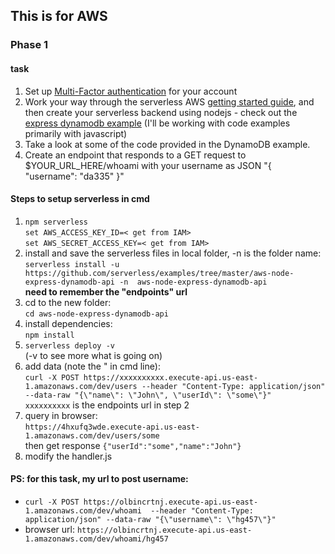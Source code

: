 ## This is for AWS 

### Phase 1
#### task
1. Set up [Multi-Factor authentication](https://docs.aws.amazon.com/IAM/latest/UserGuide/id_credentials_mfa_enable_virtual.html#enable-virt-mfa-for-root) for your account 
2. Work your way through the serverless AWS [getting started guide](https://www.serverless.com/framework/docs/providers/aws/guide/intro/), and then create your serverless backend using nodejs - check out the [express dynamodb example](https://www.serverless.com/examples/aws-node-express-dynamodb-api/) (I'll be working with code examples primarily with javascript)
3. Take a look at some of the code provided in the DynamoDB example.
4. Create an endpoint that responds to a GET request to $YOUR_URL_HERE/whoami with your username as JSON "{ "username": "da335" }"


#### Steps to setup serverless in cmd
1. `npm serverless`  
`set AWS_ACCESS_KEY_ID=< get from IAM>`  
`set AWS_SECRET_ACCESS_KEY=< get from IAM>`
2. install and save the serverless files in local folder, -n is the folder name:  
`serverless install -u https://github.com/serverless/examples/tree/master/aws-node-express-dynamodb-api -n  aws-node-express-dynamodb-api`  
**need to remember the "endpoints" url**
3. cd to the new folder:  
`cd aws-node-express-dynamodb-api`
4. install dependencies:  
`npm install`
5. `serverless deploy -v`  
(-v to see more what is going on)
6. add data (note the " in cmd line):  
`curl -X POST https://xxxxxxxxxx.execute-api.us-east-1.amazonaws.com/dev/users --header "Content-Type: application/json" --data-raw "{\"name\": \"John\", \"userId\": \"some\"}"`  
`xxxxxxxxxx` is the endpoints url in step 2
7. query in browser:  
`https://4hxufq3wde.execute-api.us-east-1.amazonaws.com/dev/users/some`  
then get response `{"userId":"some","name":"John"}`
8. modify the handler.js

#### PS: for this task, my url to post username:
- `curl -X POST https://olbincrtnj.execute-api.us-east-1.amazonaws.com/dev/whoami  --header "Content-Type: application/json" --data-raw "{\"username\": \"hg457\"}"`
- browser url: `https://olbincrtnj.execute-api.us-east-1.amazonaws.com/dev/whoami/hg457`